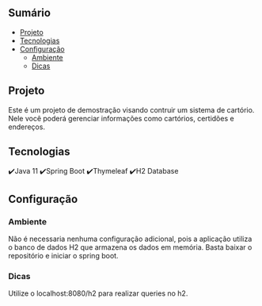 ## Sumário
- [Projeto](#projeto)
- [Tecnologias](#tecnologias)
- [Configuração](#configuração)
    - [Ambiente](#ambiente)
    - [Dicas](#dicas)

## Projeto
Este é um projeto de demostração visando contruir um sistema de cartório. Nele você poderá gerenciar informações como cartórios, certidões e endereços.

## Tecnologias
✔️Java 11
✔️Spring Boot
✔️Thymeleaf
✔️H2 Database

## Configuração

### Ambiente
Não é necessaria nenhuma configuração adicional, pois a aplicação utiliza o banco de dados H2 que armazena os dados em memória. Basta baixar o repositório e iniciar o spring boot.

### Dicas
Utilize o localhost:8080/h2 para realizar queries no h2.
